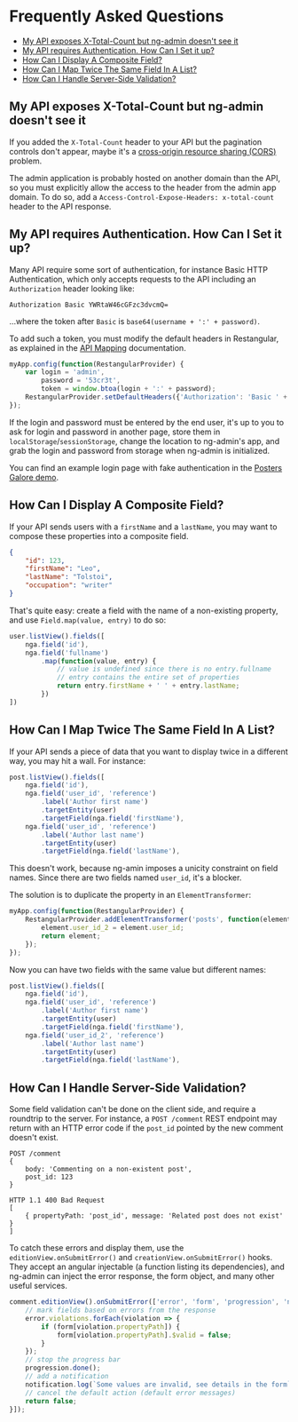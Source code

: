 # Frequently Asked Questions

* [My API exposes X-Total-Count but ng-admin doesn't see it](#my-api-exposes-x-total-count-but-ng-admin-doesnt-see-it)
* [My API requires Authentication. How Can I Set it up?](#my-api-requires-authentication-how-can-i-set-it-up)
* [How Can I Display A Composite Field?](#how-can-i-display-a-composite-field)
* [How Can I Map Twice The Same Field In A List?](#how-can-i-map-twice-the-same-field-in-a-list)
* [How Can I Handle Server-Side Validation?](#how-can-i-handle-server-side-validation?)

## My API exposes X-Total-Count but ng-admin doesn't see it

If you added the `X-Total-Count` header to your API but the pagination controls don't appear, maybe it's a [cross-origin resource sharing (CORS)](https://en.wikipedia.org/wiki/Cross-origin_resource_sharing) problem.

The admin application is probably hosted on another domain than the API, so you must explicitly allow the access to the header from the admin app domain. To do so, add a `Access-Control-Expose-Headers: x-total-count` header to the API response.

## My API requires Authentication. How Can I Set it up?

Many API require some sort of authentication, for instance Basic HTTP Authentication, which only accepts requests to the API including an `Authorization` header looking like:

```
Authorization Basic YWRtaW46cGFzc3dvcmQ=
```

...where the token after `Basic` is `base64(username + ':' + password)`.

To add such a token, you must modify the default headers in Restangular, as explained in the [API Mapping](API-mapping.md) documentation.

```js
myApp.config(function(RestangularProvider) {
    var login = 'admin',
        password = '53cr3t',
        token = window.btoa(login + ':' + password);
    RestangularProvider.setDefaultHeaders({'Authorization': 'Basic ' + token});
});
```

If the login and password must be entered by the end user, it's up to you to ask for login and password in another page, store them in `localStorage`/`sessionStorage`, change the location to ng-admin's app, and grab the login and password from storage when ng-admin is initialized.

You can find an example login page with fake authentication in the [Posters Galore demo](https://github.com/marmelab/ng-admin-demo/blob/gh-pages/login.html).

## How Can I Display A Composite Field?

If your API sends users with a `firstName` and a `lastName`, you may want to compose these properties into a composite field.

```json
{
    "id": 123,
    "firstName": "Leo",
    "lastName": "Tolstoi",
    "occupation": "writer"
}
```

That's quite easy: create a field with the name of a non-existing property, and use `Field.map(value, entry)` to do so:

```js
user.listView().fields([
    nga.field('id'),
    nga.field('fullname')
        .map(function(value, entry) {
            // value is undefined since there is no entry.fullname
            // entry contains the entire set of properties
            return entry.firstName + ' ' + entry.lastName;
        })
])
```

## How Can I Map Twice The Same Field In A List?

If your API sends a piece of data that you want to display twice in a different way, you may hit a wall. For instance:

```js
post.listView().fields([
    nga.field('id'),
    nga.field('user_id', 'reference')
        .label('Author first name')
        .targetEntity(user)
        .targetField(nga.field('firstName'),
    nga.field('user_id', 'reference')
        .label('Author last name')
        .targetEntity(user)
        .targetField(nga.field('lastName'),
```

This doesn't work, because ng-amin imposes a unicity constraint on field names. Since there are two fields named `user_id`, it's a blocker.

The solution is to duplicate the property in an `ElementTransformer`:

```js
myApp.config(function(RestangularProvider) {
    RestangularProvider.addElementTransformer('posts', function(element) {
        element.user_id_2 = element.user_id;
        return element;
    });
});
```

Now you can have two fields with the same value but different names:

```js
post.listView().fields([
    nga.field('id'),
    nga.field('user_id', 'reference')
        .label('Author first name')
        .targetEntity(user)
        .targetField(nga.field('firstName'),
    nga.field('user_id_2', 'reference')
        .label('Author last name')
        .targetEntity(user)
        .targetField(nga.field('lastName'),
```

## How Can I Handle Server-Side Validation?

Some field validation can't be done on the client side, and require a roundtrip to the server. For instance, a `POST /comment` REST endpoint may return with an HTTP error code if the `post_id` pointed by the new comment doesn't exist.

```
POST /comment
{
    body: 'Commenting on a non-existent post',
    post_id: 123
}

HTTP 1.1 400 Bad Request
[
    { propertyPath: 'post_id', message: 'Related post does not exist' }
]
```

To catch these errors and display them, use the `editionView.onSubmitError()` and `creationView.onSubmitError()` hooks. They accept an angular injectable (a function listing its dependencies), and ng-admin can inject the error response, the form object, and many other useful services.

```js
comment.editionView().onSubmitError(['error', 'form', 'progression', 'notification', function(error, form, progression, notification) {
    // mark fields based on errors from the response
    error.violations.forEach(violation => {
        if (form[violation.propertyPath]) {
            form[violation.propertyPath].$valid = false;
        }
    });
    // stop the progress bar
    progression.done();
    // add a notification
    notification.log(`Some values are invalid, see details in the form`, { addnCls: 'humane-flatty-error' });
    // cancel the default action (default error messages)
    return false;
}]);
```
